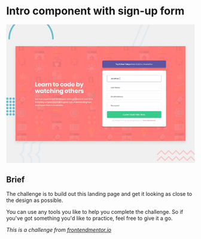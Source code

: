 # Intro component with sign-up form

![Desktop Design](/images/desktop-preview.jpg "Desktop Design")

## Brief

The challenge is to build out this landing page and get it looking as close to the design as possible.

You can use any tools you like to help you complete the challenge. So if you've got something you'd like to practice, feel free to give it a go.

*This is a challenge from [frontendmentor.io](https://frontendmentor.io)*